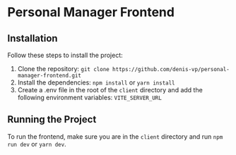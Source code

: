 # Personal Manager Frontend

## Installation

Follow these steps to install the project:

1. Clone the repository: `git clone https://github.com/denis-vp/personal-manager-frontend.git`
2. Install the dependencies: `npm install` or `yarn install`
3. Create a .env file in the root of the `client` directory and add the following environment variables: `VITE_SERVER_URL`

## Running the Project

To run the frontend, make sure you are in the `client` directory and run `npm run dev` or `yarn dev`.
